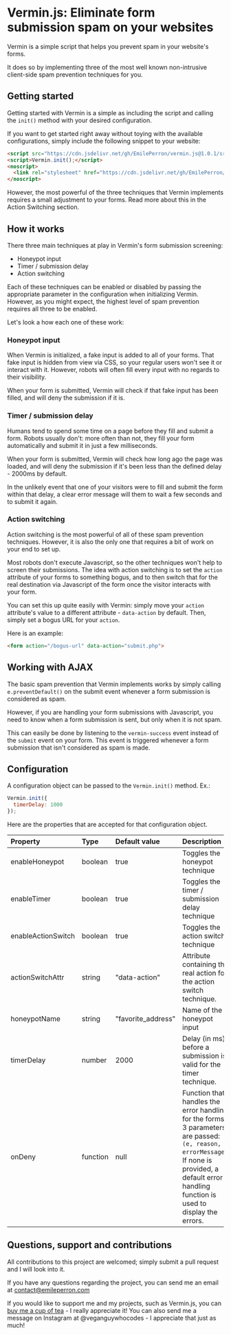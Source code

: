 # Vermin.js: Eliminate form submission spam on your websites

Vermin is a simple script that helps you prevent spam in your website's forms.

It does so by implementing three of the most well known non-intrusive client-side spam prevention techniques for you.

## Getting started

Getting started with Vermin is a simple as including the script and calling the `init()` method with your desired configuration.

If you want to get started right away without toying with the available configurations, simply include the following snippet to your website:

```html
<script src="https://cdn.jsdelivr.net/gh/EmilePerron/vermin.js@1.0.1/src/vermin.min.js"></script>
<script>Vermin.init();</script>
<noscript>
  <link rel="stylesheet" href="https://cdn.jsdelivr.net/gh/EmilePerron/vermin.js@1.0.1/src/vermin-noscript.css">
</noscript>
```

However, the most powerful of the three techniques that Vermin implements requires a small adjustment to your forms. Read more about this in the Action Switching section.

## How it works

There three main techniques at play in Vermin's form submission screening:
- Honeypot input
- Timer / submission delay
- Action switching

Each of these techniques can be enabled or disabled by passing the appropriate parameter in the configuration when initializing Vermin. However, as you might expect, the highest level of spam prevention requires all three to be enabled.

Let's look a how each one of these work:

### Honeypot input

When Vermin is initialized, a fake input is added to all of your forms. That fake input is hidden from view via CSS, so your regular users won't see it or interact with it.  However, robots will often fill every input with no regards to their visibility. 

When your form is submitted, Vermin will check if that fake input has been filled, and will deny the submission if it is.

### Timer / submission delay

Humans tend to spend some time on a page before they fill and submit a form. Robots usually don't: more often than not, they fill your form automatically and submit it in just a few milliseconds.

When your form is submitted, Vermin will check how long ago the page was loaded, and will deny the submission if it's been less than the defined delay - 2000ms by default. 

In the unlikely event that one of your visitors were to fill and submit the form within that delay, a clear error message will them to wait a few seconds and to submit it again.

### Action switching

Action switching is the most powerful of all of these spam prevention techniques. However, it is also the only one that requires a bit of work on your end to set up.

Most robots don't execute Javascript, so the other techniques won't help to screen their submissions. The idea with action switching is to set the `action` attribute of your forms to something bogus, and to then switch that for the real destination via Javascript of the form once the visitor interacts with your form.

You can set this up quite easily with Vermin: simply move your `action` attribute's value to a different attribute - `data-action` by default. Then, simply set a bogus URL for your `action`.

Here is an example:

```html
<form action="/bogus-url" data-action="submit.php">
```

## Working with AJAX 

The basic spam prevention that Vermin implements works by simply calling `e.preventDefault()` on the submit event whenever a form submission is considered as spam. 

However, if you are handling your form submissions with Javascript, you need to know when a form submission is sent, but only when it is not spam.

This can easily be done by listening to the `vermin-success` event instead of the `submit` event on your form. This event is triggered whenever a form submission that isn't considered as spam is made.

## Configuration

A configuration object can be passed to the `Vermin.init()` method. Ex.:

```js
Vermin.init({
  timerDelay: 1000
});
```

Here are the properties that are accepted for that configuration object.

| Property           | Type     | Default value      | Description                                                           |
|:------------------ |:-------- |:------------------ |:--------------------------------------------------------------------- |
| enableHoneypot     | boolean  | true               | Toggles the honeypot technique                                        |
| enableTimer        | boolean  | true               | Toggles the timer / submission delay technique                        |
| enableActionSwitch | boolean  | true               | Toggles the action switch technique                                   |
| actionSwitchAttr   | string   | "data-action"      | Attribute containing the real action for the action switch technique. |
| honeypotName       | string   | "favorite_address" | Name of the honeypot input                                            |
| timerDelay         | number   | 2000               | Delay (in ms) before a submission is valid for the timer technique.   |
| onDeny             | function | null               | Function that handles the error handling for the forms 3 parameters are passed: `(e, reason, errorMessage)`. If none is provided, a default error handling function is used to display the errors.                   |

## Questions, support and contributions

All contributions to this project are welcomed; simply submit a pull request and I will look into it.

If you have any questions regarding the project, you can send me an email at contact@emileperron.com

If you would like to support me and my projects, such as Vermin.js, you can [buy me a cup of tea](https://www.buymeacoffee.com/EmilePerron) - I really appreciate it!  You can also send me a message on Instagram at @veganguywhocodes - I appreciate that just as much!
